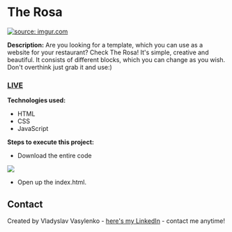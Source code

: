 # The Rosa
<a href="https://imgur.com/je6rB8b"><img src="https://i.imgur.com/je6rB8b.gif" title="source: imgur.com" /></a>

**Description:**
Are you looking for a template, which you can use as a website for your restaurant? Check The Rosa! It's simple, creative and beautiful. It consists of different blocks, which you can change as you wish. Don't overthink just grab it and use:)
### [LIVE](https://vladyslav-vasylenko.github.io/The-Rosa/)
**Technologies used:**
 - HTML
 - CSS
 - JavaScript
 
 **Steps to execute this project:**
 - Download the entire code
 
![](https://i.imgur.com/mzqjgS4.png)
 - Open up the index.html.
 
## Contact
Created by Vladyslav Vasylenko - [here's my LinkedIn](https://www.linkedin.com/in/vladvasylenko/) - contact me anytime!

